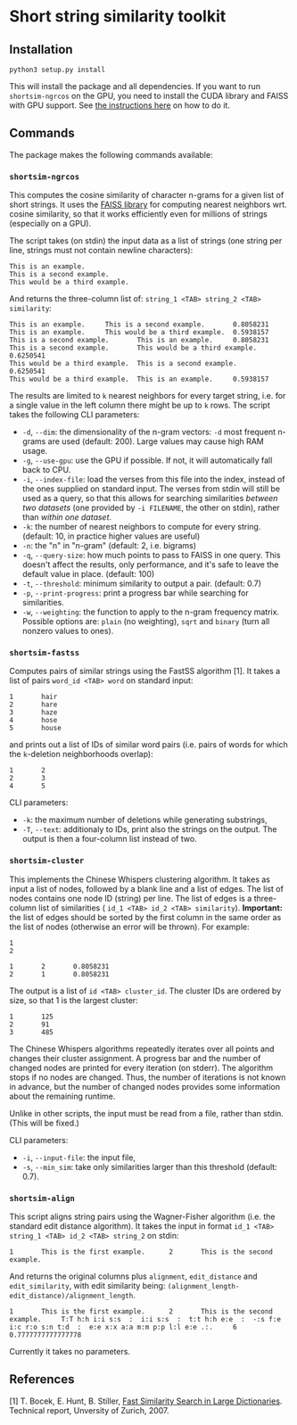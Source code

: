 # Short string similarity toolkit

## Installation

```
python3 setup.py install
```

This will install the package and all dependencies. If you want to run
`shortsim-ngrcos` on the GPU, you need to install the CUDA library and FAISS
with GPU support. See
[the instructions here](https://github.com/facebookresearch/faiss/blob/master/INSTALL.md#install-via-conda)
on how to do it.

## Commands

The package makes the following commands available:

### `shortsim-ngrcos`

This computes the cosine similarity of character n-grams for a given list
of short strings. It uses the
[FAISS library](https://github.com/facebookresearch/faiss/) for computing
nearest neighbors wrt. cosine similarity, so that it works efficiently even
for millions of strings (especially on a GPU).

The script takes (on stdin) the input data as a list of strings
(one string per line, strings must not contain newline characters):

```
This is an example.
This is a second example.
This would be a third example.
```

And returns the three-column list of: `string_1 <TAB> string_2 <TAB> similarity`:

```
This is an example.     This is a second example.       0.8058231
This is an example.     This would be a third example.  0.5938157
This is a second example.       This is an example.     0.8058231
This is a second example.       This would be a third example.  0.6250541
This would be a third example.  This is a second example.       0.6250541
This would be a third example.  This is an example.     0.5938157
```

The results are limited to `k` nearest neighbors for every target string,
i.e. for a single value in the left column there might be up to `k` rows. The
script takes the following CLI parameters:

* `-d`, `--dim`: the dimensionality of the n-gram vectors: `-d` most frequent
n-grams are used (default: 200). Large values may cause high RAM usage.
* `-g`, `--use-gpu`: use the GPU if possible. If not, it will automatically
fall back to CPU.
* `-i`, `--index-file`: load the verses from this file into the index,
instead of the ones supplied on standard input. The verses from stdin will
still be used as a query, so that this allows for searching similarities
*between two datasets* (one provided by `-i FILENAME`, the other on stdin),
rather than *within one dataset*.
* `-k`: the number of nearest neighbors to compute for every string. (default:
10, in practice higher values are useful)
* `-n`: the "n" in "n-gram" (default: 2, i.e. bigrams)
* `-q`, `--query-size`: how much points to pass to FAISS in one query. This
doesn't affect the results, only performance, and it's safe to leave the
default value in place. (default: 100)
* `-t`, `--threshold`: minimum similarity to output a pair. (default: 0.7)
* `-p`, `--print-progress`: print a progress bar while searching for
similarities.
* `-w`, `--weighting`: the function to apply to the n-gram frequency matrix.
Possible options are: `plain` (no weighting), `sqrt` and `binary` (turn all 
nonzero values to ones).

### `shortsim-fastss`

Computes pairs of similar strings using the FastSS algorithm [1]. It takes a 
list of pairs `word_id <TAB> word` on standard input:
```
1       hair
2       hare
3       haze
4       hose
5       house
```

and prints out a list of IDs of similar word pairs (i.e. pairs of words for 
which the `k`-deletion neighborhoods overlap):
```
1       2
2       3
4       5
```

CLI parameters:
* `-k`: the maximum number of deletions while generating substrings,
* `-T`, `--text`: additionaly to IDs, print also the strings on the output. The
output is then a four-column list instead of two.

### `shortsim-cluster`

This implements the Chinese Whispers clustering algorithm. It takes as input
a list of nodes, followed by a blank line and a list of edges.
The list of nodes contains one node ID (string) per line. The list of
edges is a three-column list of similarities ( `id_1 <TAB> id_2 <TAB>
similarity`).  **Important:** the list of edges should be sorted by the
first column in the same order as the list of nodes (otherwise an error
will be thrown). For example:

```
1
2

1       2       0.8058231
2       1       0.8058231
```

The output is a list of `id <TAB> cluster_id`. The cluster IDs are ordered
by size, so that 1 is the largest cluster:

```
1       125
2       91
3       485
```

The Chinese Whispers algorithms repeatedly iterates over all points and
changes their cluster assignment. A progress bar and the number of changed
nodes are printed for every iteration (on stderr). The algorithm stops if no
nodes are changed. Thus, the number of iterations is not known in advance,
but the number of changed nodes provides some information about the remaining
runtime.

Unlike in other scripts, the input must be read from a file, rather than
stdin. (This will be fixed.)

CLI parameters:

* `-i`, `--input-file`: the input file,
* `-s`, `--min_sim`: take only similarities larger than this threshold
(default: 0.7).

### `shortsim-align`

This script aligns string pairs using the Wagner-Fisher algorithm (i.e. the
standard edit distance algorithm). It takes the input in format
`id_1 <TAB> string_1 <TAB> id_2 <TAB> string_2` on stdin:

```
1       This is the first example.      2       This is the second example.
```

And returns the original columns plus `alignment`,
`edit_distance` and `edit_similarity`, with edit similarity being:
`(alignment_length-edit_distance)/alignment_length`.

```
1       This is the first example.      2       This is the second example.     T:T h:h i:i s:s  :  i:i s:s  :  t:t h:h e:e  :  -:s f:e i:c r:o s:n t:d  :  e:e x:x a:a m:m p:p l:l e:e .:.     6       0.7777777777777778
```

Currently it takes no parameters.

## References

[1] T. Bocek, E. Hunt, B. Stiller,
[Fast Similarity Search in Large Dictionaries](https://fastss.csg.uzh.ch/ifi-2007.02.pdf).
Technical report, Unversity of Zurich, 2007.
